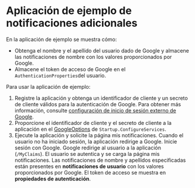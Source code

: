 # <a name="additional-claims-sample-app"></a>Aplicación de ejemplo de notificaciones adicionales

En la aplicación de ejemplo se muestra cómo:

* Obtenga el nombre y el apellido del usuario dado de Google y almacene las notificaciones de nombre con los valores proporcionados por Google.
* Almacene el token de acceso de Google en el `AuthenticationProperties`del usuario.

Para usar la aplicación de ejemplo:

1. Registre la aplicación y obtenga un identificador de cliente y un secreto de cliente válidos para la autenticación de Google. Para obtener más información, consulte [configuración de inicio de sesión externo de Google](https://docs.microsoft.com/aspnet/core/security/authentication/social/google-logins).
1. Proporcione el identificador de cliente y el secreto de cliente a la aplicación en el [GoogleOptions](https://docs.microsoft.com/dotnet/api/microsoft.aspnetcore.authentication.google.googleoptions) de `Startup.ConfigureServices`.
1. Ejecute la aplicación y solicite la página mis notificaciones. Cuando el usuario no ha iniciado sesión, la aplicación redirige a Google. Inicie sesión con Google. Google redirige al usuario a la aplicación (`/MyClaims`). El usuario se autentica y se carga la página mis notificaciones. Las notificaciones de nombre y apellidos especificadas están presentes en **notificaciones de usuario** con los valores proporcionados por Google. El token de acceso se muestra en **propiedades de autenticación**.
